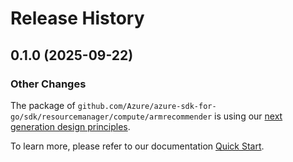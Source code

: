 # Release History

## 0.1.0 (2025-09-22)
### Other Changes

The package of `github.com/Azure/azure-sdk-for-go/sdk/resourcemanager/compute/armrecommender` is using our [next generation design principles](https://azure.github.io/azure-sdk/general_introduction.html).

To learn more, please refer to our documentation [Quick Start](https://aka.ms/azsdk/go/mgmt).